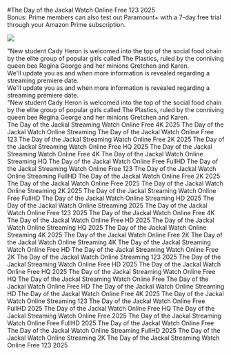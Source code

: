 #The Day of the Jackal Watch Online Free 123 2025  
Bonus: Prime members can also test out Paramount+ with a 7-day free trial through your Amazon Prime subscription.  
  
[![](https://i.imgur.com/qSNzIqt.png)](https://movie.rssnews.media/ggtNpuZQ.php)  
  
"New student Cady Heron is welcomed into the top of the social food chain by the elite group of popular girls called The Plastics, ruled by the conniving queen bee Regina George and her minions Gretchen and Karen.  
We'll update you as and when more information is revealed regarding a streaming premiere date.  
We'll update you as and when more information is revealed regarding a streaming premiere date.  
"New student Cady Heron is welcomed into the top of the social food chain by the elite group of popular girls called The Plastics, ruled by the conniving queen bee Regina George and her minions Gretchen and Karen.  
The Day of the Jackal Streaming Watch Online Free 4K 2025
The Day of the Jackal Watch Online Streaming
The Day of the Jackal Watch Online Free 123
The Day of the Jackal Streaming Watch Online Free 2K 2025
The Day of the Jackal Streaming Watch Online Free HQ 2025
The Day of the Jackal Streaming Watch Online Free 4K
The Day of the Jackal Watch Online Streaming HQ
The Day of the Jackal Watch Online Free FullHD
The Day of the Jackal Streaming Watch Online Free 123
The Day of the Jackal Watch Online Streaming FullHD
The Day of the Jackal Watch Online Free 2K 2025
The Day of the Jackal Watch Online Free 2025
The Day of the Jackal Watch Online Streaming 2K 2025
The Day of the Jackal Streaming Watch Online Free FullHD
The Day of the Jackal Watch Online Streaming HD 2025
The Day of the Jackal Watch Online Streaming 2025
The Day of the Jackal Watch Online Free 123 2025
The Day of the Jackal Watch Online Free 4K
The Day of the Jackal Watch Online Free HD 2025
The Day of the Jackal Watch Online Streaming HQ 2025
The Day of the Jackal Watch Online Streaming 4K 2025
The Day of the Jackal Watch Online Free 2K
The Day of the Jackal Watch Online Streaming 4K
The Day of the Jackal Streaming Watch Online Free HD
The Day of the Jackal Streaming Watch Online Free 2K
The Day of the Jackal Watch Online Streaming 123 2025
The Day of the Jackal Streaming Watch Online Free HD 2025
The Day of the Jackal Watch Online Free HQ 2025
The Day of the Jackal Streaming Watch Online Free HQ
The Day of the Jackal Streaming Watch Online Free
The Day of the Jackal Watch Online Free HD
The Day of the Jackal Watch Online Streaming HD
The Day of the Jackal Watch Online Free 4K 2025
The Day of the Jackal Watch Online Streaming 123
The Day of the Jackal Watch Online Free FullHD 2025
The Day of the Jackal Watch Online Free HQ
The Day of the Jackal Streaming Watch Online Free 2025
The Day of the Jackal Streaming Watch Online Free FullHD 2025
The Day of the Jackal Watch Online Free
The Day of the Jackal Watch Online Streaming FullHD 2025
The Day of the Jackal Watch Online Streaming 2K
The Day of the Jackal Streaming Watch Online Free 123 2025
